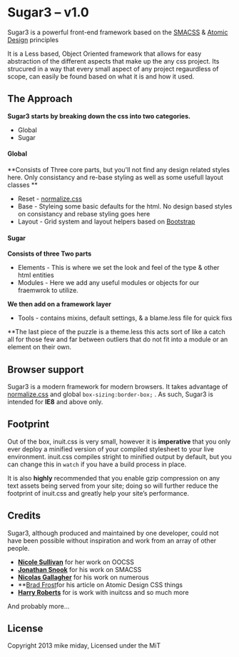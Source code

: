 
# Sugar3 – v1.0

Sugar3 is a powerful front-end framework based on the [SMACSS](http://smacss.com/) & [Atomic Design](http://bradfrostweb.com/blog/post/atomic-web-design/) principles

It is a Less based, Object Oriented framework that allows for easy abstraction
of the different aspects that make up the any css project. Its strucured in a
way that every small aspect of any project regaurdless of scope, can easily be
found based on what it is and how it used.

## The Approach
**Sugar3 starts by breaking down the css into two categories.**

* Global
* Sugar

#### Global
**Consists of Three core parts, but you'll not find any design related styles here. Only consistancy and re-base styling as well as some usefull layout classes **

* Reset - [normalize.css](http://necolas.github.com/normalize.css/)
* Base - Styleing some basic defaults for the html. No design based styles on 
consistancy and rebase styling goes here
* Layout - Grid system and layout helpers based on [Bootstrap](http://getbootstrap.com/css/#grid)

#### Sugar
**Consists of three Two parts**

* Elements - This is where we set the look and feel of the type & other html entities
* Modules - Here we add any useful modules or objects for our fraemwrok to utilize.

**We then add on a framework layer**

* Tools - contains mixins, default settings, & a blame.less file for quick fixs

**The last piece of the puzzle is a theme.less this acts sort of like a catch all for those few and far between outliers that do not fit into a module or an element on their own.


## Browser support

Sugar3 is a modern framework for modern browsers. It takes advantage of
[normalize.css](http://necolas.github.com/normalize.css/) and global
`box-sizing:border-box;` . As such, Sugar3 is intended for **IE8**
and above only.  


## Footprint

Out of the box, inuit.css is very small, however it is **imperative** that you
only ever deploy a minified version of your compiled stylesheet to your live
environment. inuit.css compiles stright to minified output by default, but you
can change this in `watch` if you have a build process in place.

It is also **highly** recommended that you enable gzip compression on any text
assets being served from your site; doing so will further reduce the footprint
of inuit.css and greatly help your site’s performance.

## Credits

Sugar3, although produced and maintained by one developer, could not have
been possible without inspiration and work from an array of other people.

* **[Nicole Sullivan](https://twitter.com/stubbornella)** for her work on OOCSS
* **[Jonathan Snook](https://twitter.com/snookca)** for his work on SMACSS
* **[Nicolas Gallagher](https://twitter.com/necolas)** for his work on numerous
* **[Brad Frost](http://bradfrostweb.com/blog/post/atomic-web-design/)for his article on Atomic Design
  CSS things
* **[Harry Roberts](http://inuitcss.com)** for is work with inuitcss and so much more

And probably more…

## License

Copyright 2013 mike miday, Licensed under the MiT

